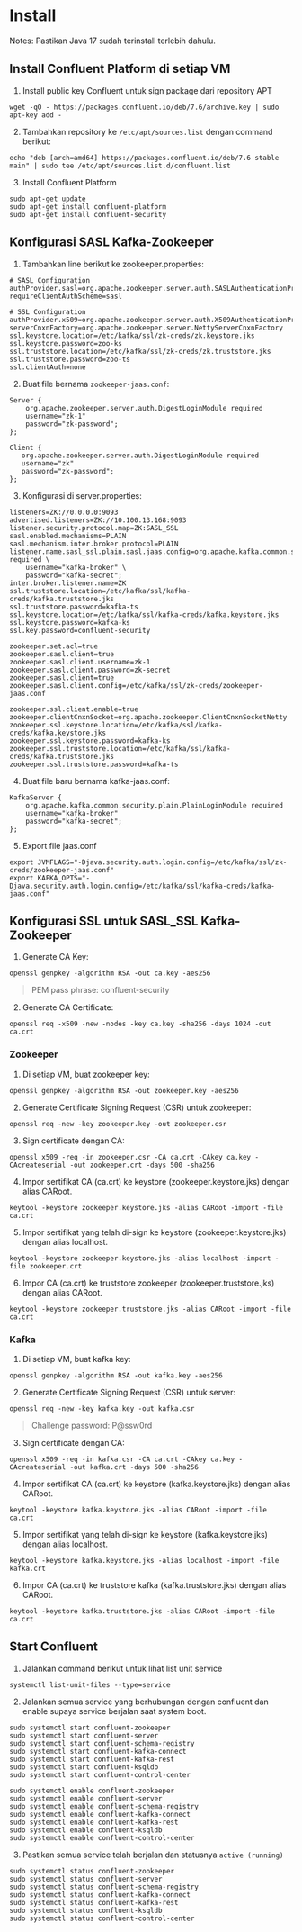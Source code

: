# Install

Notes: Pastikan Java 17 sudah terinstall terlebih dahulu.

## Install Confluent Platform di setiap VM

1. Install public key Confluent untuk sign package dari repository APT

```
wget -qO - https://packages.confluent.io/deb/7.6/archive.key | sudo apt-key add -
```

2. Tambahkan repository ke `/etc/apt/sources.list` dengan command berikut:

```
echo "deb [arch=amd64] https://packages.confluent.io/deb/7.6 stable main" | sudo tee /etc/apt/sources.list.d/confluent.list
```

3. Install Confluent Platform

```
sudo apt-get update
sudo apt-get install confluent-platform
sudo apt-get install confluent-security
```

## Konfigurasi SASL Kafka-Zookeeper

1. Tambahkan line berikut ke zookeeper.properties:

```
# SASL Configuration
authProvider.sasl=org.apache.zookeeper.server.auth.SASLAuthenticationProvider
requireClientAuthScheme=sasl

# SSL Configuration
authProvider.x509=org.apache.zookeeper.server.auth.X509AuthenticationProvider   
serverCnxnFactory=org.apache.zookeeper.server.NettyServerCnxnFactory
ssl.keystore.location=/etc/kafka/ssl/zk-creds/zk.keystore.jks
ssl.keystore.password=zoo-ks
ssl.truststore.location=/etc/kafka/ssl/zk-creds/zk.truststore.jks
ssl.truststore.password=zoo-ts
ssl.clientAuth=none
```

2. Buat file bernama `zookeeper-jaas.conf`:

```
Server {
    org.apache.zookeeper.server.auth.DigestLoginModule required
    username="zk-1"
    password="zk-password";
};

Client {
   org.apache.zookeeper.server.auth.DigestLoginModule required
   username="zk"
   password="zk-password";
};
```

3. Konfigurasi di server.properties:

```
listeners=ZK://0.0.0.0:9093
advertised.listeners=ZK://10.100.13.168:9093
listener.security.protocol.map=ZK:SASL_SSL
sasl.enabled.mechanisms=PLAIN
sasl.mechanism.inter.broker.protocol=PLAIN
listener.name.sasl_ssl.plain.sasl.jaas.config=org.apache.kafka.common.security.plain.PlainLoginModule required \
    username="kafka-broker" \
    password="kafka-secret";
inter.broker.listener.name=ZK
ssl.truststore.location=/etc/kafka/ssl/kafka-creds/kafka.truststore.jks
ssl.truststore.password=kafka-ts
ssl.keystore.location=/etc/kafka/ssl/kafka-creds/kafka.keystore.jks
ssl.keystore.password=kafka-ks
ssl.key.password=confluent-security

zookeeper.set.acl=true
zookeeper.sasl.client=true
zookeeper.sasl.client.username=zk-1
zookeeper.sasl.client.password=zk-secret
zookeeper.sasl.client=true
zookeeper.sasl.client.config=/etc/kafka/ssl/zk-creds/zookeeper-jaas.conf

zookeeper.ssl.client.enable=true
zookeeper.clientCnxnSocket=org.apache.zookeeper.ClientCnxnSocketNetty
zookeeper.ssl.keystore.location=/etc/kafka/ssl/kafka-creds/kafka.keystore.jks
zookeeper.ssl.keystore.password=kafka-ks
zookeeper.ssl.truststore.location=/etc/kafka/ssl/kafka-creds/kafka.truststore.jks
zookeeper.ssl.truststore.password=kafka-ts
```

4. Buat file baru bernama kafka-jaas.conf:

```
KafkaServer {
    org.apache.kafka.common.security.plain.PlainLoginModule required
    username="kafka-broker"
    password="kafka-secret";
};
```

5. Export file jaas.conf

```
export JVMFLAGS="-Djava.security.auth.login.config=/etc/kafka/ssl/zk-creds/zookeeper-jaas.conf"
export KAFKA_OPTS="-Djava.security.auth.login.config=/etc/kafka/ssl/kafka-creds/kafka-jaas.conf"
```

## Konfigurasi SSL untuk SASL_SSL Kafka-Zookeeper

1. Generate CA Key:

```
openssl genpkey -algorithm RSA -out ca.key -aes256
```

> PEM pass phrase: confluent-security

2. Generate CA Certificate:

```
openssl req -x509 -new -nodes -key ca.key -sha256 -days 1024 -out ca.crt
```

### Zookeeper

1. Di setiap VM, buat zookeeper key:

```
openssl genpkey -algorithm RSA -out zookeeper.key -aes256
```

2. Generate Certificate Signing Request (CSR) untuk zookeeper:

```
openssl req -new -key zookeeper.key -out zookeeper.csr
```

3. Sign certificate dengan CA:

```
openssl x509 -req -in zookeeper.csr -CA ca.crt -CAkey ca.key -CAcreateserial -out zookeeper.crt -days 500 -sha256
```

4. Impor sertifikat CA (ca.crt) ke keystore (zookeeper.keystore.jks) dengan alias CARoot.

```
keytool -keystore zookeeper.keystore.jks -alias CARoot -import -file ca.crt
```

5. Impor sertifikat yang telah di-sign ke keystore (zookeeper.keystore.jks) dengan alias localhost.

```
keytool -keystore zookeeper.keystore.jks -alias localhost -import -file zookeeper.crt
```

6. Impor CA (ca.crt) ke truststore zookeeper (zookeeper.truststore.jks) dengan alias CARoot.

```
keytool -keystore zookeeper.truststore.jks -alias CARoot -import -file ca.crt 
```

### Kafka

1. Di setiap VM, buat kafka key:

```
openssl genpkey -algorithm RSA -out kafka.key -aes256
```

2. Generate Certificate Signing Request (CSR) untuk server:

```
openssl req -new -key kafka.key -out kafka.csr
```

> Challenge password: P@ssw0rd

3. Sign certificate dengan CA:

```
openssl x509 -req -in kafka.csr -CA ca.crt -CAkey ca.key -CAcreateserial -out kafka.crt -days 500 -sha256
```

4. Impor sertifikat CA (ca.crt) ke keystore (kafka.keystore.jks) dengan alias CARoot.

```
keytool -keystore kafka.keystore.jks -alias CARoot -import -file ca.crt
```

5. Impor sertifikat yang telah di-sign ke keystore (kafka.keystore.jks) dengan alias localhost.

```
keytool -keystore kafka.keystore.jks -alias localhost -import -file kafka.crt
```

6. Impor CA (ca.crt) ke truststore kafka (kafka.truststore.jks) dengan alias CARoot.

```
keytool -keystore kafka.truststore.jks -alias CARoot -import -file ca.crt 
```

## Start Confluent

1. Jalankan command berikut untuk lihat list unit service

```
systemctl list-unit-files --type=service
```

2. Jalankan semua service yang berhubungan dengan confluent dan enable supaya service berjalan saat system boot.

```
sudo systemctl start confluent-zookeeper
sudo systemctl start confluent-server
sudo systemctl start confluent-schema-registry
sudo systemctl start confluent-kafka-connect
sudo systemctl start confluent-kafka-rest
sudo systemctl start confluent-ksqldb
sudo systemctl start confluent-control-center

sudo systemctl enable confluent-zookeeper
sudo systemctl enable confluent-server
sudo systemctl enable confluent-schema-registry
sudo systemctl enable confluent-kafka-connect
sudo systemctl enable confluent-kafka-rest
sudo systemctl enable confluent-ksqldb
sudo systemctl enable confluent-control-center
```

3. Pastikan semua service telah berjalan dan statusnya `active (running)`

```
sudo systemctl status confluent-zookeeper
sudo systemctl status confluent-server
sudo systemctl status confluent-schema-registry
sudo systemctl status confluent-kafka-connect
sudo systemctl status confluent-kafka-rest
sudo systemctl status confluent-ksqldb
sudo systemctl status confluent-control-center
```
